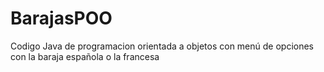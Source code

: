 # BarajasPOO
Codigo Java de programacion orientada a objetos con menú de opciones con la baraja española o la francesa

